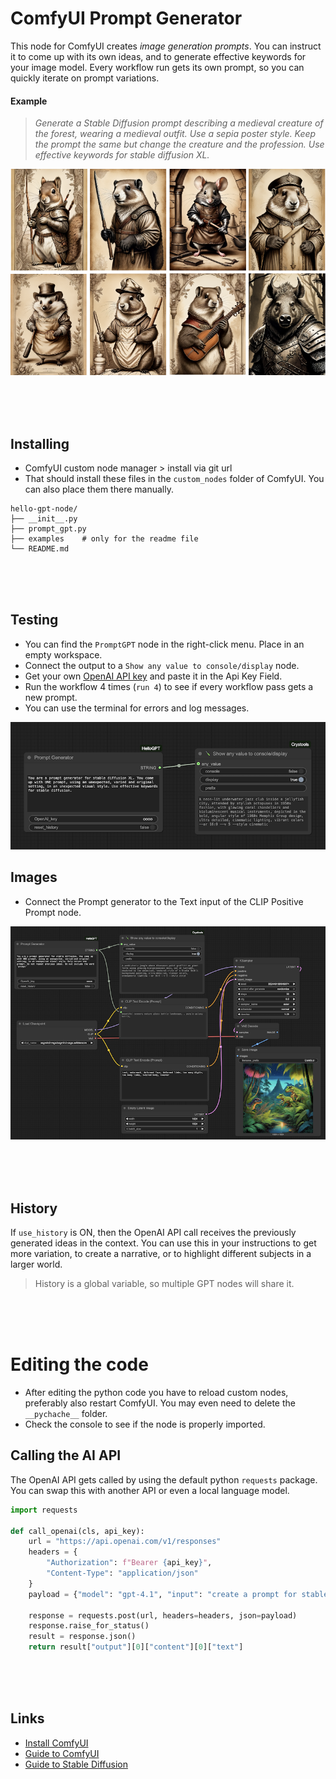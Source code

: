 # ComfyUI Prompt Generator

This node for ComfyUI creates *image generation prompts*. You can instruct it to come up with its own ideas, and to generate effective keywords for your image model. Every workflow run gets its own prompt, so you can quickly iterate on prompt variations. 

#### Example

> *Generate a Stable Diffusion prompt describing a medieval creature of the forest, wearing a medieval outfit. Use a sepia poster style. Keep the prompt the same but change the creature and the profession. Use effective keywords for stable diffusion XL.*

![creatures](./examples/forest-creatures.png)



<br><Br><br>

## Installing

- ComfyUI custom node manager > install via git url
- That should install these files in the `custom_nodes` folder of ComfyUI. You can also place them there manually.

```
hello-gpt-node/
├── __init__.py 
├── prompt_gpt.py
├── examples    # only for the readme file
└── README.md
```

<br><Br><br>


## Testing

- You can find the `PromptGPT` node in the right-click menu. Place in an empty workspace. 
- Connect the output to a `Show any value to console/display` node.
- Get your own [OpenAI API key](https://platform.openai.com) and paste it in the Api Key Field.
- Run the workflow 4 times (`run 4`) to see if every workflow pass gets a new prompt.
- You can use the terminal for errors and log messages.

![image](./examples/example-debug.png)

## Images

- Connect the Prompt generator to the Text input of the CLIP Positive Prompt node.

![imageclip](./examples/example-image.png)



<br><Br><br>

## History

If `use_history` is ON, then the OpenAI API call receives the previously generated ideas in the context. You can use this in your instructions to get more variation, to create a narrative, or to highlight different subjects in a larger world.

> History is a global variable, so multiple GPT nodes will share it. 

<br><Br><br>

# Editing the code

- After editing the python code you have to reload custom nodes, preferably also restart ComfyUI. You may even need to delete the `__pychache__` folder.
- Check the console to see if the node is properly imported.

## Calling the AI API

The OpenAI API gets called by using the default python `requests` package. You can swap this with another API or even a local language model.

```py
import requests

def call_openai(cls, api_key):
    url = "https://api.openai.com/v1/responses"
    headers = {
        "Authorization": f"Bearer {api_key}",
        "Content-Type": "application/json"
    }
    payload = {"model": "gpt-4.1", "input": "create a prompt for stable diffusion XL about a hamster driving a kart"}

    response = requests.post(url, headers=headers, json=payload)
    response.raise_for_status()
    result = response.json()
    return result["output"][0]["content"][0]["text"]
```

<br><br><br>

## Links

- [Install ComfyUI](https://www.comfy.org)
- [Guide to ComfyUI](https://comfyui-wiki.com/en/tutorial/basic)
- [Guide to Stable Diffusion](https://blog.segmind.com/the-a-z-of-stable-diffusion-essential-concepts-and-terms-demystified/)



